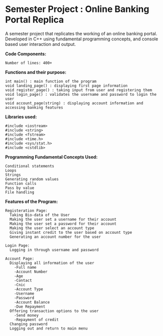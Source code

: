 # Semester Project : Online Banking Portal Replica
A semester project that replicates the working of an online banking portal. Developed in C++ using fundamental programming concepts, and console based user interaction and output.

**Code Components:**

    Number of lines: 400+

**Functions and their purpose:**

    int main() : main function of the program
    void landing_page() : displaying first page information
    void register_page() : taking input from user and registering them
    void login_page() : validates the username and password to login the user
    void account_page(string) : displaying account information and accessing banking features

**Libraries used:**

    #include <iostream>
    #include <string>
    #include <fstream>
    #include <time.h>
    #include <sys/stat.h>
    #include <cstdlib>

**Programming Fundamental Concepts Used:**
    
    Conditional statements
    Loops
    Strings
    Generating random values
    Function calls
    Pass by value
    File handling

**Features of the Program:**

    Registeration Page:
      Taking Bio-data of the User
      Making the user set a username for their account
      Making the user set a password for their account
      Making the user select an account type
      Giving instant credit to the user based on account type
      Generating an account number for the user
  
    Login Page:
      Logging in through username and password
    
    Account Page:
      Displaying all information of the user
        -Full name			
        -Account Number
        -Age
        -Contact
        -Cnic
        -Account Type
        -Username
        -Password
        -Account Balance
        -Due Repayment
      Offering transaction options to the user
        -Send money
        -Repayment of credit
      Changing password
      Logging out and return to main menu
